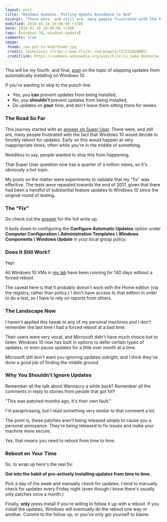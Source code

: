 ```yaml
---
layout: post
title: "Windows Updates: Putting Update Avoidance to Bed"
excerpt: "There were, and still are, many people frustrated with the fact that Windows 10 would decide to forcibly reboot for updates."
modified: 2018-01-16 20:00:00 +1300
date: 2018-01-16 20:00:00 +1300
tags: [windows-10, windows-update]
comments: true
image:
 thumb: /wu-put-to-bed/thumb.jpg
 credit: losmininos (https://www.flickr.com/people/72723202@N00)
 creditlink: https://commons.wikimedia.org/wiki/File:La_cama_deshecha_(2724466831).jpg
---
```


This will be my fourth, and final,
[post](https://king.geek.nz/tags/#windows-update) on the topic of stopping
updates from automatically installing on Windows 10.

If you're wanting to skip to the punch line:

* Yes, you **can** prevent updates from being installed,
* No, you **shouldn't** prevent updates from being installed,
* Do updates on **your** time, and don't leave them sitting there for weeks.

### The Road So Far

This journey started with an [answer on Super
User](https://superuser.com/a/963933/36030). There were, and still are, many
people frustrated with the fact that Windows 10 would decide to forcibly reboot
for updates. Early on this would happen at very inappropriate times, often while
you're in the middle of something.

Needless to say, people wanted to stop this from happening.

That Super User question now has a quarter of a million views, so it's obviously
a hot topic.

My posts on the matter were experiments to validate that my "fix" was effective.
The tests were repeated towards the end of 2017, given that there had been a
handful of substantial feature updates to Windows 10 since the original round of
testing.

### The "Fix"

Go check out the [answer](https://superuser.com/a/963933/36030) for the full
write up.

It boils down to configuring the **Configure Automatic Updates** option under
**Computer Configuration \\ Administrative Templates \\ Windows Components \\
Windows Update** in your local group policy.

### Does It Still Work?

Yep!

All Windows 10 VMs in [my lab](https://king.geek.nz/WindowsUpdateUptime/) have
been running for 140 days without a forced reboot.

The caveat here is that it probably doesn't work with the Home edition (via the
registry, rather than policy.) I don't have access to that edition in order to
do a test, so I have to rely on reports from others.

### The Landscape Now

I haven't applied this tweak to any of my personal machines and I don't remember
the last time I had a forced reboot at a bad time.

Their users were very vocal, and Microsoft didn't have much choice but to
listen. Windows 10 now has built in options to defer certain types of updates,
or even pause updates for a little over month at a time.

Microsoft still don't want you ignoring updates outright, and I think they've
done a good job of finding the middle ground.

### Why You Shouldn't Ignore Updates

Remember all the talk about Wannacry a while back? Remember all the comments in
reply to stories from people that got hit?

"This was patched months ago, it's their own fault."

I'm paraphrasing, but I read something very similar to that comment a lot.

The point is, these patches aren't being released simply to cause you a personal
annoyance. They're being released to fix issues and make your machine more
secure.

Yes, that means you need to reboot from time to time.

### Reboot on Your Time

So, to wrap up here's the real fix:

**Get into the habit of pro-actively installing updates from time to time.**

Pick a day of the week and manually check for updates. I tend to manually check
for updates every Friday night (even though I know there's usually only patches
once a month.)

Finally, **only** press install if you're willing to follow it up with a reboot.
If you install the updates, Windows will eventually do the reboot one way or
another. Commit to the follow up, or you've only got yourself to blame.
